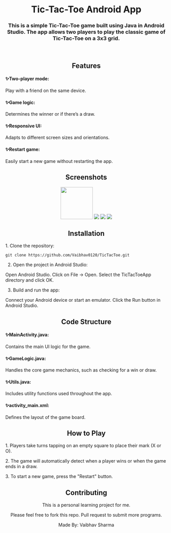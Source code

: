 <h1 align="center">Tic-Tac-Toe Android App</h1>
<h3 align="center">This is a simple Tic-Tac-Toe game built using Java in Android Studio. The app allows two players to play the classic game of Tic-Tac-Toe on a 3x3 grid.</h3>

<br>

<h2 align="center"> Features</h2>

<h4 align="left">✨Two-player mode: </h4>
<p align="left">Play with a friend on the same device.</p>

<h4 align="left">✨Game logic: </h4>
<p align="left">Determines the winner or if there’s a draw.</p>

<h4 align="left">✨Responsive UI: </h4>
<p align="left">Adapts to different screen sizes and orientations.</p>

<h4 align="left">✨Restart game: </h4>
<p align="left">Easily start a new game without restarting the app.</p>

<h2 align="center">Screenshots</h2>

<p float="left" align="center">
    <img src="https://github.com/user-attachments/assets/9cc13df0-d2e2-437f-9d76-9120ea78ce68" width="100px"/>
    <img src="https://github.com/user-attachments/assets/b9772a13-11dc-47ce-90a1-2744b3166585"/> 
    <img src="https://github.com/user-attachments/assets/087c0fe2-114d-4c18-b2d3-eb5e4ebc8830"/>
    <img src="https://github.com/user-attachments/assets/52f4cae6-e56e-4da6-b31e-0168fd3ce351"/>
</p>

<h2 align="center">Installation</h2>
1. Clone the repository:

```
git clone https://github.com/Vaibhav0120/TicTacToe.git
```

2. Open the project in Android Studio:

Open Android Studio.
Click on File -> Open.
Select the TicTacToeApp directory and click OK.

3. Build and run the app:

Connect your Android device or start an emulator.
Click the Run button in Android Studio.

<h2 align="center">Code Structure</h2>
<h4 align="left">✨MainActivity.java: </h4>
<p align="left">Contains the main UI logic for the game.</p>

<h4 align="left">✨GameLogic.java: </h4>
<p align="left">Handles the core game mechanics, such as checking for a win or draw.</p>

<h4 align="left">✨Utils.java: </h4>
<p align="left">Includes utility functions used throughout the app.</p>

<h4 align="left">✨activity_main.xml: </h4>
Defines the layout of the game board.

<h2 align="center">How to Play</h2>
<p align="left">1. Players take turns tapping on an empty square to place their mark (X or O).</p>
<p align="left">2. The game will automatically detect when a player wins or when the game ends in a draw.</p>
<p align="left">3. To start a new game, press the "Restart" button.</p>

<h2 align="center">Contributing</h2>
<p align="center">This is a personal learning project for me.</p>
<p align="center">Please feel free to fork this repo. Pull request to submit more programs.</p>
<p align="center">Made By: Vaibhav Sharma</p>
